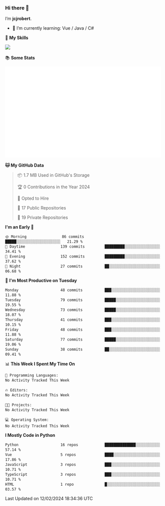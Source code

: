 ### Hi there 👋

I’m **jcjrobert**.

- 🌱 I’m currently learning: Vue / Java / C#

🌟 **My Skills**

![](https://img.shields.io/badge/-Python-3e74a2?style=flat-square&logo=Python&logoColor=fff)

📚 **Some Stats**

![](https://github.com/jcjrobert/github-stats/blob/master/generated/overview.svg)

<!--START_SECTION:waka-->
**🐱 My GitHub Data** 

> 📦 1.7 MB Used in GitHub's Storage 
 > 
> 🏆 0 Contributions in the Year 2024
 > 
> 💼 Opted to Hire
 > 
> 📜 17 Public Repositories 
 > 
> 🔑 19 Private Repositories 
 > 
**I'm an Early 🐤** 

```text
🌞 Morning                86 commits          █████░░░░░░░░░░░░░░░░░░░░   21.29 % 
🌆 Daytime                139 commits         █████████░░░░░░░░░░░░░░░░   34.41 % 
🌃 Evening                152 commits         █████████░░░░░░░░░░░░░░░░   37.62 % 
🌙 Night                  27 commits          ██░░░░░░░░░░░░░░░░░░░░░░░   06.68 % 
```
📅 **I'm Most Productive on Tuesday** 

```text
Monday                   48 commits          ███░░░░░░░░░░░░░░░░░░░░░░   11.88 % 
Tuesday                  79 commits          █████░░░░░░░░░░░░░░░░░░░░   19.55 % 
Wednesday                73 commits          █████░░░░░░░░░░░░░░░░░░░░   18.07 % 
Thursday                 41 commits          ███░░░░░░░░░░░░░░░░░░░░░░   10.15 % 
Friday                   48 commits          ███░░░░░░░░░░░░░░░░░░░░░░   11.88 % 
Saturday                 77 commits          █████░░░░░░░░░░░░░░░░░░░░   19.06 % 
Sunday                   38 commits          ██░░░░░░░░░░░░░░░░░░░░░░░   09.41 % 
```


📊 **This Week I Spent My Time On** 

```text
💬 Programming Languages: 
No Activity Tracked This Week

🔥 Editors: 
No Activity Tracked This Week

🐱‍💻 Projects: 
No Activity Tracked This Week

💻 Operating System: 
No Activity Tracked This Week
```

**I Mostly Code in Python** 

```text
Python                   16 repos            ██████████████░░░░░░░░░░░   57.14 % 
Vue                      5 repos             ████░░░░░░░░░░░░░░░░░░░░░   17.86 % 
JavaScript               3 repos             ███░░░░░░░░░░░░░░░░░░░░░░   10.71 % 
TypeScript               3 repos             ███░░░░░░░░░░░░░░░░░░░░░░   10.71 % 
HTML                     1 repo              █░░░░░░░░░░░░░░░░░░░░░░░░   03.57 % 
```




 Last Updated on 12/02/2024 18:34:36 UTC
<!--END_SECTION:waka-->
